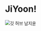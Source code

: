 # JiYoon!
![깃 허브 남지윤](https://user-images.githubusercontent.com/20807197/160443391-19ac71d2-53b9-413b-9ee8-1968a9a0797d.png)
